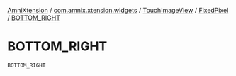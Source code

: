 [AmniXtension](../../../index.md) / [com.amnix.xtension.widgets](../../index.md) / [TouchImageView](../index.md) / [FixedPixel](index.md) / [BOTTOM_RIGHT](./-b-o-t-t-o-m_-r-i-g-h-t.md)

# BOTTOM_RIGHT

`BOTTOM_RIGHT`